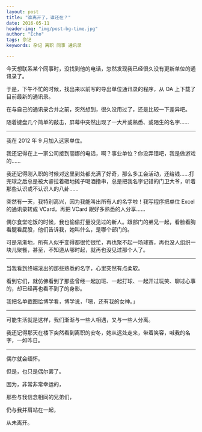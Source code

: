 ```yaml
---
layout: post
title: "谁离开了，谁还在？"
date: 2016-05-11
header-img: "img/post-bg-time.jpg"
author: "Echo"
tags: 杂记
keywords: 杂记 离职 同事 通讯录

---
```


今天想联系某个同事时，没找到他的电话，忽然发现我已经很久没有更新单位的通讯录了。

于是，下午不忙的时候，找出来以前写的导出单位通讯录的程序，从 OA 上下载了目前最新的通讯录。

在与自己的通讯录合并之前，突然想到，很久没用过了，还是比较一下差异吧。

随着键盘几个简单的敲击，屏幕中突然出现了一大片或熟悉、或陌生的名字……

---

我在 2012 年 9 月加入这家单位。

我还记得在上一家公司接到丽娜的电话，啊？事业单位？你没弄错吧，我是做游戏的……

我还记得刚入职的时候对这里到处都充满了好奇，那么多工会活动，还给钱……打完球之后总是被大睿拉着砸地摊子喝酒撸串，总是把我名字记错的门卫大爷，听着那些认识或不认识人的八卦……

突然有一天，我特别高兴，因为我能叫出所有人的名字啦！我写程序把单位 Excel 的通讯录转成 VCard，再把 VCard 跟好多熟悉的人分享……

偶尔食堂吃饭的时候，我也偷偷打量没见过的新人。跟部门的弟兄一起，看脸看胸看腿看屁股，他们告诉我，她叫什么，是哪个部门的。

可是渐渐地，所有人似乎变得都很忙很忙，再也聚不起一场球赛，再也没人组织一块儿聚餐，甚至，不知道从哪时起，就再也没见过那个人了。

---

当我看到终端滚出的那些熟悉的名字，心里突然有点柔软。

看到它们，就仿佛看到了那些曾经一起加班、一起打球、一起开过玩笑、聊过心事的，却已经再也看不到了的身影。

我把名单截图给博学看，博学说，「嗯，还有我的女神。」

---

可能生活就是这样，我们渐渐与一些人相遇，又与一些人分离。

我还记得那天在楼下突然看到离职的安冬，她从远处走来，带着笑容，喊我的名字，一如昨日。

---

偶尔就会缅怀。

但是，也只是偶尔罢了。

因为，非常非常幸运的，

那些与我信念相同的兄弟们，

仍与我并肩站在一起，

从未离开。











